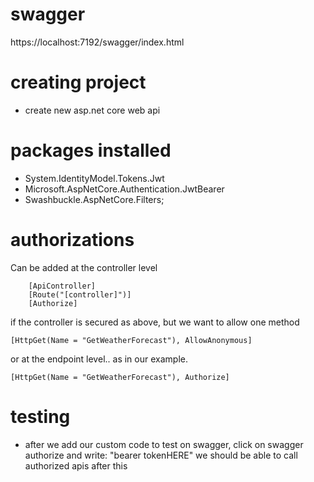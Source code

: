 
# swagger
https://localhost:7192/swagger/index.html

# creating project
- create new asp.net core web api

# packages installed
- System.IdentityModel.Tokens.Jwt
- Microsoft.AspNetCore.Authentication.JwtBearer
- Swashbuckle.AspNetCore.Filters;

# authorizations 
Can be added at the controller level
````
    [ApiController]
    [Route("[controller]")]
    [Authorize]
````
if the controller is secured as above, but we want to allow one method
````
[HttpGet(Name = "GetWeatherForecast"), AllowAnonymous]
````

or at the endpoint level.. as in our example.

````
[HttpGet(Name = "GetWeatherForecast"), Authorize]
````

# testing
- after we add our custom code to test on swagger, click on swagger authorize and write: "bearer tokenHERE" we should be able to call authorized apis after this